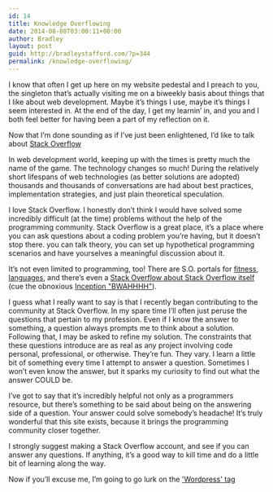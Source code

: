 ```yaml
---
id: 14
title: Knowledge Overflowing
date: 2014-08-08T03:00:11+00:00
author: Bradley
layout: post
guid: http://bradleystafford.com/?p=344
permalink: /knowledge-overflowing/
---
```

I know that often I get up here on my website pedestal and I preach to you, the singleton that’s actually visiting me on a biweekly basis about things that I like about web development. Maybe it’s things I use, maybe it’s things I seem interested in. At the end of the day, I get my learnin’ in, and you and I both feel better for having been a part of my reflection on it.

Now that I’m done sounding as if I’ve just been enlightened, I’d like to talk about [Stack Overflow](http://stackoverflow.com/)

<!--more-->

In web development world, keeping up with the times is pretty much the name of the game. The technology changes so much! During the relatively short lifespans of web technologies (as better solutions are adopted) thousands and thousands of conversations are had about best practices, implementation strategies, and just plain theoretical speculation.

I love Stack Overflow. I honestly don’t think I would have solved some incredibly difficult (at the time) problems without the help of the programming community. Stack Overflow is a great place, it’s a place where you can ask questions about a coding problem you’re having, but it doesn’t stop there. you can talk theory, you can set up hypothetical programming scenarios and have yourselves a meaningful discussion about it.

It’s not even limited to programming, too! There are S.O. portals for [fitness](http://fitness.stackexchange.com/), [languages](http://french.stackexchange.com/), and there’s even a [Stack Overflow about Stack Overflow itself](http://meta.stackoverflow.com/) (cue the obnoxious [Inception "BWAHHHH"](https://www.youtube.com/watch?v=5Gb7qjMkAcE)).

I guess what I really want to say is that I recently began contributing to the community at Stack Overflow. In my spare time I’ll often just peruse the questions that pertain to my profession. Even if I know the answer to something, a question always prompts me to think about a solution. Following that, I may be asked to refine my solution. The constraints that these questions introduce are as real as any project involving code personal, professional, or otherwise. They’re fun. They vary. I learn a little bit of something every time I attempt to answer a question. Sometimes I won’t even know the answer, but it sparks my curiosity to find out what the answer COULD be.

I’ve got to say that it’s incredibly helpful not only as a programmers resource, but there’s something to be said about being on the answering side of a question. Your answer could solve somebody’s headache! It’s truly wonderful that this site exists, because it brings the programming community closer together.

I strongly suggest making a Stack Overflow account, and see if you can answer any questions. If anything, it’s a good way to kill time and do a little bit of learning along the way.

Now if you’ll excuse me, I’m going to go lurk on the ['Wordpress' tag](http://stackoverflow.com/questions/tagged/wordpress)
